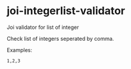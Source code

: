 # joi-integerlist-validator
Joi validator for list of integer

Check list of integers seperated by comma.

Examples: 

```
1,2,3
```
